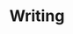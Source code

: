 ---
layout: layouts/blog.njk
title: Writing
subtext: Raw thoughts
tags: nav
navtitle: Writing
navorder: 1
permalink: /writing/index.html
---